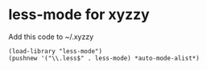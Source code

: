 # less-mode for xyzzy

Add this code to ~/.xyzzy

	(load-library "less-mode")
	(pushnew '("\\.less$" . less-mode) *auto-mode-alist*)
